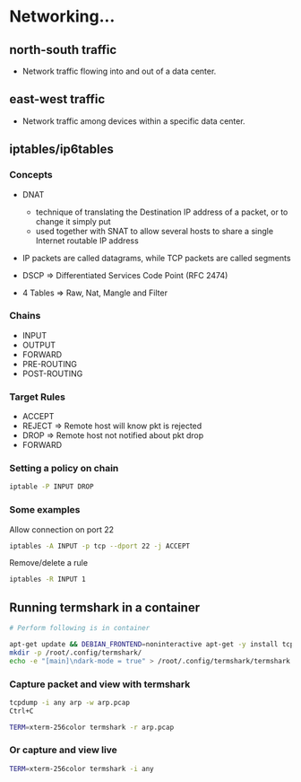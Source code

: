 # Networking...

## north-south traffic
- Network traffic flowing into and out of a data center. 

## east-west traffic
- Network traffic among devices within a specific data center. 

## iptables/ip6tables

### Concepts

- DNAT
    - technique of translating the Destination IP address of a packet, or to change it simply put
    - used together with SNAT to allow several hosts to share a single Internet routable IP address
- IP packets are called datagrams, while TCP packets are called segments
- DSCP => Differentiated Services Code Point (RFC 2474)

- 4 Tables => Raw, Nat, Mangle and Filter 

### Chains

- INPUT
- OUTPUT
- FORWARD
- PRE-ROUTING
- POST-ROUTING

### Target Rules
- ACCEPT
- REJECT    => Remote host will know pkt is rejected
- DROP      => Remote host  not notified about pkt drop
- FORWARD

### Setting a policy on chain
```bash
iptable -P INPUT DROP
```
### Some examples
Allow connection on port 22
```bash
iptables -A INPUT -p tcp --dport 22 -j ACCEPT
```
Remove/delete a rule
```bash
iptables -R INPUT 1
```

## Running termshark in a container

```bash
# Perform following is in container

apt-get update && DEBIAN_FRONTEND=noninteractive apt-get -y install tcpdump termshark
mkdir -p /root/.config/termshark/
echo -e "[main]\ndark-mode = true" > /root/.config/termshark/termshark.toml

```

### Capture packet and view with termshark
```bash
tcpdump -i any arp -w arp.pcap
Ctrl+C

TERM=xterm-256color termshark -r arp.pcap
```

### Or capture and view live
```bash
TERM=xterm-256color termshark -i any
```

